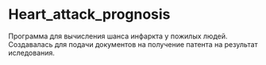 # Heart_attack_prognosis

Программа для вычисления шанса инфаркта у пожилых людей. Создавалась для подачи документов на получение патента на результат иследования.
